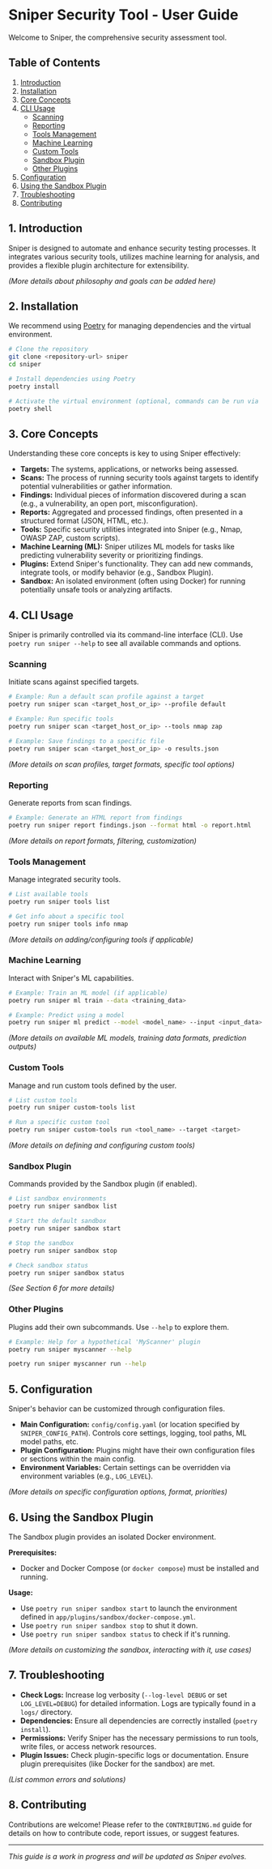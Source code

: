 # Sniper Security Tool - User Guide

Welcome to Sniper, the comprehensive security assessment tool.

## Table of Contents

1.  [Introduction](#1-introduction)
2.  [Installation](#2-installation)
3.  [Core Concepts](#3-core-concepts)
4.  [CLI Usage](#4-cli-usage)
    *   [Scanning](#scanning)
    *   [Reporting](#reporting)
    *   [Tools Management](#tools-management)
    *   [Machine Learning](#machine-learning)
    *   [Custom Tools](#custom-tools)
    *   [Sandbox Plugin](#sandbox-plugin)
    *   [Other Plugins](#other-plugins)
5.  [Configuration](#5-configuration)
6.  [Using the Sandbox Plugin](#6-using-the-sandbox-plugin)
7.  [Troubleshooting](#7-troubleshooting)
8.  [Contributing](#8-contributing)

## 1. Introduction

Sniper is designed to automate and enhance security testing processes. It integrates various security tools, utilizes machine learning for analysis, and provides a flexible plugin architecture for extensibility.

*(More details about philosophy and goals can be added here)*

## 2. Installation

We recommend using [Poetry](https://python-poetry.org/) for managing dependencies and the virtual environment.

```bash
# Clone the repository
git clone <repository-url> sniper
cd sniper

# Install dependencies using Poetry
poetry install

# Activate the virtual environment (optional, commands can be run via 'poetry run')
poetry shell
```

## 3. Core Concepts

Understanding these core concepts is key to using Sniper effectively:

*   **Targets:** The systems, applications, or networks being assessed.
*   **Scans:** The process of running security tools against targets to identify potential vulnerabilities or gather information.
*   **Findings:** Individual pieces of information discovered during a scan (e.g., a vulnerability, an open port, misconfiguration).
*   **Reports:** Aggregated and processed findings, often presented in a structured format (JSON, HTML, etc.).
*   **Tools:** Specific security utilities integrated into Sniper (e.g., Nmap, OWASP ZAP, custom scripts).
*   **Machine Learning (ML):** Sniper utilizes ML models for tasks like predicting vulnerability severity or prioritizing findings.
*   **Plugins:** Extend Sniper's functionality. They can add new commands, integrate tools, or modify behavior (e.g., Sandbox Plugin).
*   **Sandbox:** An isolated environment (often using Docker) for running potentially unsafe tools or analyzing artifacts.

## 4. CLI Usage

Sniper is primarily controlled via its command-line interface (CLI). Use `poetry run sniper --help` to see all available commands and options.

### Scanning

Initiate scans against specified targets.

```bash
# Example: Run a default scan profile against a target
poetry run sniper scan <target_host_or_ip> --profile default

# Example: Run specific tools
poetry run sniper scan <target_host_or_ip> --tools nmap zap

# Example: Save findings to a specific file
poetry run sniper scan <target_host_or_ip> -o results.json
```

*(More details on scan profiles, target formats, specific tool options)*

### Reporting

Generate reports from scan findings.

```bash
# Example: Generate an HTML report from findings
poetry run sniper report findings.json --format html -o report.html
```

*(More details on report formats, filtering, customization)*

### Tools Management

Manage integrated security tools.

```bash
# List available tools
poetry run sniper tools list

# Get info about a specific tool
poetry run sniper tools info nmap
```

*(More details on adding/configuring tools if applicable)*

### Machine Learning

Interact with Sniper's ML capabilities.

```bash
# Example: Train an ML model (if applicable)
poetry run sniper ml train --data <training_data>

# Example: Predict using a model
poetry run sniper ml predict --model <model_name> --input <input_data>
```

*(More details on available ML models, training data formats, prediction outputs)*

### Custom Tools

Manage and run custom tools defined by the user.

```bash
# List custom tools
poetry run sniper custom-tools list

# Run a specific custom tool
poetry run sniper custom-tools run <tool_name> --target <target>
```

*(More details on defining and configuring custom tools)*

### Sandbox Plugin

Commands provided by the Sandbox plugin (if enabled).

```bash
# List sandbox environments
poetry run sniper sandbox list

# Start the default sandbox
poetry run sniper sandbox start

# Stop the sandbox
poetry run sniper sandbox stop

# Check sandbox status
poetry run sniper sandbox status
```

*(See Section 6 for more details)*

### Other Plugins

Plugins add their own subcommands. Use `--help` to explore them.

```bash
# Example: Help for a hypothetical 'MyScanner' plugin
poetry run sniper myscanner --help

poetry run sniper myscanner run --help
```

## 5. Configuration

Sniper's behavior can be customized through configuration files.

*   **Main Configuration:** `config/config.yaml` (or location specified by `SNIPER_CONFIG_PATH`). Controls core settings, logging, tool paths, ML model paths, etc.
*   **Plugin Configuration:** Plugins might have their own configuration files or sections within the main config.
*   **Environment Variables:** Certain settings can be overridden via environment variables (e.g., `LOG_LEVEL`).

*(More details on specific configuration options, format, priorities)*

## 6. Using the Sandbox Plugin

The Sandbox plugin provides an isolated Docker environment.

**Prerequisites:**
*   Docker and Docker Compose (or `docker compose`) must be installed and running.

**Usage:**
*   Use `poetry run sniper sandbox start` to launch the environment defined in `app/plugins/sandbox/docker-compose.yml`.
*   Use `poetry run sniper sandbox stop` to shut it down.
*   Use `poetry run sniper sandbox status` to check if it's running.

*(More details on customizing the sandbox, interacting with it, use cases)*

## 7. Troubleshooting

*   **Check Logs:** Increase log verbosity (`--log-level DEBUG` or set `LOG_LEVEL=DEBUG`) for detailed information. Logs are typically found in a `logs/` directory.
*   **Dependencies:** Ensure all dependencies are correctly installed (`poetry install`).
*   **Permissions:** Verify Sniper has the necessary permissions to run tools, write files, or access network resources.
*   **Plugin Issues:** Check plugin-specific logs or documentation. Ensure plugin prerequisites (like Docker for the sandbox) are met.

*(List common errors and solutions)*

## 8. Contributing

Contributions are welcome! Please refer to the `CONTRIBUTING.md` guide for details on how to contribute code, report issues, or suggest features.

---
*This guide is a work in progress and will be updated as Sniper evolves.* 